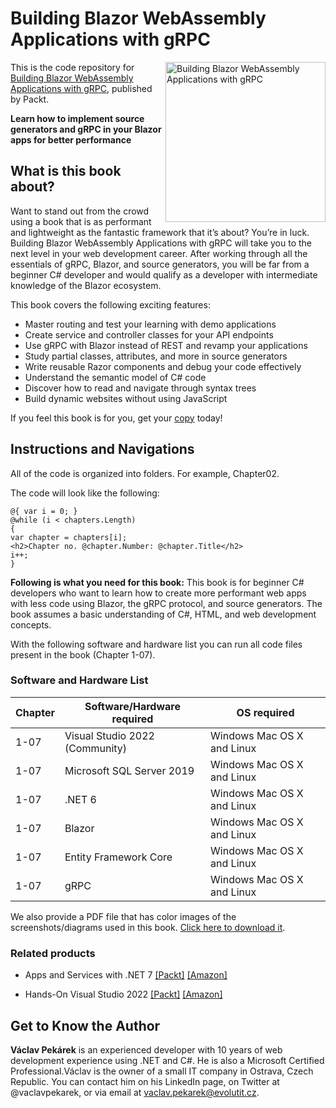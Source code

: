 # Building Blazor WebAssembly Applications with gRPC

<a href="https://www.packtpub.com/product/building-blazor-webassembly-applications-with-grpc/9781804610558"><img src="https://static.packt-cdn.com/products/9781804610558/cover/smaller" alt="Building Blazor WebAssembly Applications with gRPC" height="256px" align="right"></a>

This is the code repository for [Building Blazor WebAssembly Applications with gRPC](https://www.packtpub.com/product/building-blazor-webassembly-applications-with-grpc/9781804610558), published by Packt.

**Learn how to implement source generators and gRPC in your Blazor apps for better performance**

## What is this book about?
Want to stand out from the crowd using a book that is as performant and lightweight as the fantastic framework that it’s about? You’re in luck.
Building Blazor WebAssembly Applications with gRPC will take you to the next level in your web development career. After working through all the essentials of gRPC, Blazor, and source generators, you will be far from a beginner C# developer and would qualify as a developer with intermediate knowledge of the Blazor ecosystem.

This book covers the following exciting features:
* Master routing and test your learning with demo applications
* Create service and controller classes for your API endpoints
* Use gRPC with Blazor instead of REST and revamp your applications
* Study partial classes, attributes, and more in source generators
* Write reusable Razor components and debug your code effectively
* Understand the semantic model of C# code
* Discover how to read and navigate through syntax trees
* Build dynamic websites without using JavaScript

If you feel this book is for you, get your [copy](https://www.amazon.com/Building-Blazor-WebAssembly-Applications-gRPC/dp/1804610550) today!


## Instructions and Navigations
All of the code is organized into folders. For example, Chapter02.

The code will look like the following:
```
@{ var i = 0; }
@while (i < chapters.Length)
{
var chapter = chapters[i];
<h2>Chapter no. @chapter.Number: @chapter.Title</h2>
i++;
}
```

**Following is what you need for this book:**
This book is for beginner C# developers who want to learn how to create more performant web apps with less code using Blazor, the gRPC protocol, and source generators. The book assumes a basic understanding of C#, HTML, and web development concepts.

With the following software and hardware list you can run all code files present in the book (Chapter 1-07).

### Software and Hardware List
| Chapter | Software/Hardware required | OS required |
| -------- | ------------------------------------ | ----------------------------------- |
| 1-07 | Visual Studio 2022 (Community)| Windows Mac OS X and Linux  |
| 1-07 | Microsoft SQL Server 2019| Windows Mac OS X and Linux  |
| 1-07 | .NET 6| Windows Mac OS X and Linux  |
| 1-07 | Blazor| Windows Mac OS X and Linux  |
| 1-07 | Entity Framework Core| Windows Mac OS X and Linux  |
| 1-07 | gRPC| Windows Mac OS X and Linux  |

We also provide a PDF file that has color images of the screenshots/diagrams used in this book. [Click here to download it](https://packt.link/xNJtA).

### Related products
* Apps and Services with .NET 7 [[Packt]](https://www.packtpub.com/product/apps-and-services-with-net-7/9781801813433?_ga=2.259156879.426506691.1664444478-1676364594.1662627481) [[Amazon]](https://www.amazon.com/Apps-Services-NET-enterprise-technologies-dp-1801813434/dp/1801813434/ref=mt_other?_encoding=UTF8&me=&qid=)

* Hands-On Visual Studio 2022 [[Packt]](https://www.packtpub.com/product/hands-on-visual-studio-2022/9781801810548?_ga=2.259156879.426506691.1664444478-1676364594.1662627481) [[Amazon]](https://www.amazon.com/Hands-Visual-Studio-2022-productivity/dp/1801810540)


## Get to Know the Author

**Václav Pekárek**
is an experienced developer with 10 years of web development experience using .NET and C#. He is also a Microsoft Certified Professional.Václav is the owner of a small IT company in Ostrava, Czech Republic. You can contact him on his LinkedIn page, on Twitter at @vaclavpekarek, or via email at vaclav.pekarek@evolutit.cz.
